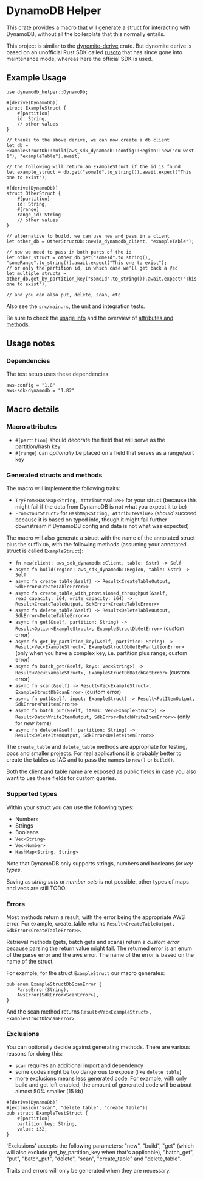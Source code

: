 # DynamoDB Helper

This crate provides a macro that will generate a struct for interacting with DynamoDB, without all the boilerplate that this normally entails.

This project is similar to the [dynomite-derive](https://crates.io/crates/dynomite-derive) crate. 
But dynomite derive is based on an unofficial Rust SDK called [rusoto](https://github.com/rusoto/rusoto) that has since gone into maintenance mode, whereas here the official SDK is used.

## Example Usage

```
use dynamodb_helper::DynamoDb;

#[derive(DynamoDb)]
struct ExampleStruct {
    #[partition]
    id: String,
    // other values
}

// thanks to the above derive, we can now create a db client
let db = ExampleStructDb::build(aws_sdk_dynamodb::config::Region::new("eu-west-1"), "exampleTable").await;

// the following will return an ExampleStruct if the id is found
let example_struct = db.get("someId".to_string()).await.expect("This one to exist");

#[derive(DynamoDb)]
struct OtherStruct {
    #[partition]
    id: String,
    #[range]
    range_id: String
    // other values
}

// alternative to build, we can use new and pass in a client
let other_db = OtherStructDb::new(a_dynamodb_client, "exampleTable");

// now we need to pass in both parts of the id
let other_struct = other_db.get("someId".to_string(), "someRange".to_string()).await.expect("This one to exist");
// or only the partition id, in which case we'll get back a Vec
let multiple_structs = other_db.get_by_partition_key("someId".to_string()).await.expect("This one to exist");

// and you can also put, delete, scan, etc.
```

Also see the `src/main.rs`, the unit and integration tests.

Be sure to check the [usage info](#usage-notes) and the overview of [attributes and methods](#macro-details).

## Usage notes

### Dependencies

The test setup uses these dependencies:

```
aws-config = "1.8"
aws-sdk-dynamodb = "1.82"
```

## Macro details

### Macro attributes

- `#[partition]` should decorate the field that will serve as the partition/hash key
- `#[range]` can *optionally* be placed on a field that serves as a range/sort key

### Generated structs and methods

The macro will implement the following traits:
- `TryFrom<HashMap<String, AttributeValue>>` for your struct (because this might fail if the data from DynamoDB is not what you expect it to be)
- `From<YourStruct>` for `HashMap<String, AttributeValue>` (*should* succeed because it is based on typed info, though it might fail further downstream if DynamoDB config and data is not what was expected)

The macro will also generate a struct with the name of the annotated struct plus the suffix `Db`, with the following methods (assuming your annotated struct is called `ExampleStruct`):
- `fn new(client: aws_sdk_dynamodb::Client, table: &str) -> Self`
- `async fn build(region: aws_sdk_dynamodb::Region, table: &str) -> Self`
- `async fn create_table(&self) -> Result<CreateTableOutput, SdkError<CreateTableError>>`
- `async fn create_table_with_provisioned_throughput(&self, read_capacity: i64, write_capacity: i64) -> Result<CreateTableOutput, SdkError<CreateTableError>>`
- `async fn delete_table(&self) -> Result<DeleteTableOutput, SdkError<DeleteTableError>>`
- `async fn get(&self, partition: String) -> Result<Option<ExampleStruct>, ExampleStructDbGetError>` (custom error)
- `async fn get_by_partition_key(&self, partition: String) -> Result<Vec<ExampleStruct>, ExampleStructDbGetByPartitionError>` (only when you have a complex key, i.e. partition plus range; custom error)
- `async fn batch_get(&self, keys: Vec<String>) -> Result<Vec<ExampleStruct>, ExampleStructDbBatchGetError>` (custom error)
- `async fn scan(&self) -> Result<Vec<ExampleStruct>, ExampleStructDbScanError>` (custom error)
- `async fn put(&self, input: ExampleStruct) -> Result<PutItemOutput, SdkError<PutItemError>>`
- `async fn batch_put(&self, items: Vec<ExampleStruct>) -> Result<BatchWriteItemOutput, SdkError<BatchWriteItemError>>` (only for *new* items)
- `async fn delete(&self, partition: String) -> Result<DeleteItemOutput, SdkError<DeleteItemError>>`

The `create_table` and `delete_table` methods are appropriate for testing, pocs and smaller projects. For real applications it is probably better to create the tables as IAC and to pass the names to `new()` or `build()`.

Both the client and table name are exposed as public fields in case you also want to use these fields for custom queries.

### Supported types

Within your struct you can use the following types:
- Numbers
- Strings
- Booleans
- `Vec<String>`
- `Vec<Number>`
- `HashMap<String, String>`

Note that DynamoDB only supports strings, numbers and booleans *for key types*.

Saving as *string sets* or *number sets* is not possible, other types of maps and vecs are still TODO.

### Errors

Most methods return a result, with the error being the appropriate AWS error. For example, create_table returns `Result<CreateTableOutput, SdkError<CreateTableError>>`.

Retrieval methods (gets, batch gets and scans) return a *custom error* because parsing the return value might fail. The returned error is an enum of the parse error and the aws error. The name of the error is based on the name of the struct.

For example, for the struct `ExampleStruct` our macro generates: 

```
pub enum ExampleStructDbScanError {
    ParseError(String),
    AwsError(SdkError<ScanError>),
}
```

And the scan method returns `Result<Vec<ExampleStruct>, ExampleStructDbScanError>`.

### Exclusions

You can optionally decide against generating methods. There are various reasons for doing this:
- `scan` requires an additional import and dependency
- some codes might be too dangerous to expose (like `delete_table`)
- more exclusions means less generated code. For example, with only build and get left enabled, the amount of generated code will be about almost 50% smaller (15 kb)

```
#[derive(DynamoDb)]
#[exclusion("scan", "delete_table", "create_table")]
pub struct ExampleTestStruct {
    #[partition]
    partition_key: String,
    value: i32,
}
```

'Exclusions' accepts the following parameters: "new", "build", "get" (which will also exclude get_by_partition_key when that's applicable), "batch_get", "put", "batch_put", "delete", "scan", "create_table" and "delete_table".

Traits and errors will only be generated when they are necessary.
